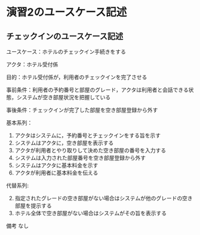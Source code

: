 # 演習2のユースケース記述

## チェックインのユースケース記述
ユースケース：ホテルのチェックイン手続きをする

アクタ：ホテル受付係

目的：ホテル受付係が，利用者のチェックインを完了させる

事前条件：利用者の予約番号と部屋のグレード，アクタは利用者と会話できる状態，システムが空き部屋状況を把握している

事後条件：チェックインが完了した部屋を空き部屋登録から外す

基本系列：

1. アクタはシステムに，予約番号とチェックインをする旨を示す	
2. システムはアクタに，空き部屋を表示する
3. アクタが利用者とやり取りして決めた空き部屋の番号を入力する
4. システムは入力された部屋番号を空き部屋登録から外す
5. システムはアクタに基本料金を示す
6. アクタが利用者に基本料金を伝える
   
代替系列:

2. 指定されたグレードの空き部屋がない場合はシステムが他のグレードの空き部屋を提示する
2. ホテル全体で空き部屋がない場合はシステムがその旨を表示する
   
備考 なし
